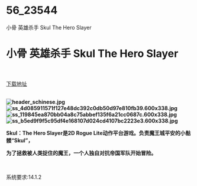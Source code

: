 # 56_23544
小骨 英雄杀手 Skul The Hero Slayer
# 小骨 英雄杀手 Skul The Hero Slayer
 <br/></br>
[下载地址](https://www.switch520.cc/article/23544 "下载地址")
<br/></br>

<p><strong><img title="header_schinese.jpg" src="https://www.switch520.cc/muke_img/2021_10_21_fda3ac7db627c.jpg" alt="header_schinese.jpg"></strong><br>
<strong><img title="ss_4d085911571f127e48dc392c0db50d97e810fb39.600x338.jpg" src="https://www.switch520.cc/muke_img/2021_10_21_fd8e76298f3df.jpg" alt="ss_4d085911571f127e48dc392c0db50d97e810fb39.600x338.jpg"></strong><br>
<strong><img title="ss_119845ea870bb04a8c75abbef135f6a21cc0687c.600x338.jpg" src="https://www.switch520.cc/muke_img/2021_10_21_769d200fddc98.jpg" alt="ss_119845ea870bb04a8c75abbef135f6a21cc0687c.600x338.jpg"></strong><br>
<strong><img title="ss_b5ed9f9f5c95df4e168107d024cd4107bc2223e3.600x338.jpg" src="https://www.switch520.cc/muke_img/2021_10_21_f4d614eea1570.jpg" alt="ss_b5ed9f9f5c95df4e168107d024cd4107bc2223e3.600x338.jpg">&nbsp;</strong></p>
<p><strong>Skul：The Hero Slayer是2D Rogue Lite动作平台游戏。负责魔王城平安的小骷髅“Skul”，</strong></p>
<p><strong>为了拯救被人类捉住的魔王，一个人独自对抗帝国军队开始冒险。</strong></p>
<p>&nbsp;</p>
<p>系统要求:14.1.2</p>



